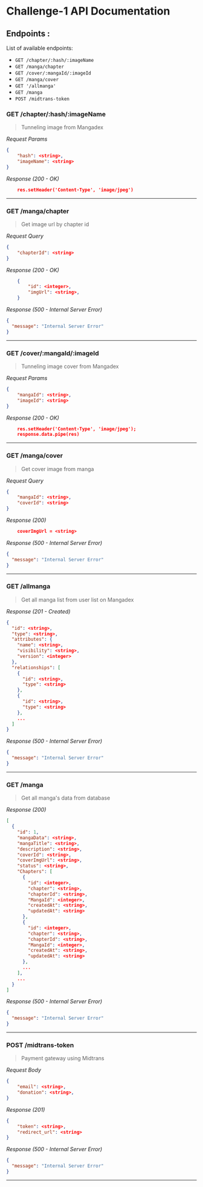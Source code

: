 # Challenge-1 API Documentation

## Endpoints :

List of available endpoints:

- `GET /chapter/:hash/:imageName`
- `GET /manga/chapter`
- `GET /cover/:mangaId/:imageId`
- `GET /manga/cover`
- `GET '/allmanga'`
- `GET /manga`
- `POST /midtrans-token`

### GET /chapter/:hash/:imageName

> Tunneling image from Mangadex

_Request Params_

```json
{
    "hash": <string>,
    "imageName": <string>
}
```

_Response (200 - OK)_

```json
    res.setHeader('Content-Type', 'image/jpeg')
```

---

### GET /manga/chapter

> Get image url by chapter id

_Request Query_

```json
{   
    "chapterId": <string>
}
```

_Response (200 - OK)_

```json
    {
        "id": <integer>,
        "imgUrl": <string>,
    }
```

_Response (500 - Internal Server Error)_

```json
{
  "message": "Internal Server Error"
}
```

---

### GET /cover/:mangaId/:imageId

> Tunneling image cover from Mangadex

_Request Params_

```json
{
    "mangaId": <string>,
    "imageId": <string>
}
```

_Response (200 - OK)_

```json
    res.setHeader('Content-Type', 'image/jpeg');
    response.data.pipe(res)
```

---

### GET /manga/cover

> Get cover image from manga


_Request Query_

```json
{
    "mangaId": <string>,
    "coverId": <string>
}
```

_Response (200)_

```json
    coverImgUrl = <string>
```

_Response (500 - Internal Server Error)_

```json
{
  "message": "Internal Server Error"
}
```

---

### GET /allmanga

> Get all manga list from user list on Mangadex


_Response (201 - Created)_

```json
{
  "id": <string>,
  "type": <string>,
  "attributes": {
    "name": <string>,
    "visibility": <string>,
    "version": <integer>
  },
  "relationships": [
    {
      "id": <string>,
      "type": <string>
    },
    {
      "id": <string>,
      "type": <string>
    },
    ...
  ]
}
```

_Response (500 - Internal Server Error)_

```json
{
  "message": "Internal Server Error"
}
```

---

### GET /manga

> Get all manga's data from database

_Response (200)_

```json
[
  {
    "id": 1,
    "mangaData": <string>,
    "mangaTitle": <string>,
    "description": <string>,
    "coverId": <string>,
    "coverImgUrl": <string>,
    "status": <string>,
    "Chapters": [
      {
        "id": <integer>,
        "chapter": <string>,
        "chapterId": <string>,
        "MangaId": <integer>,
        "createdAt": <string>,
        "updatedAt": <string>
      },
      {
        "id": <integer>,
        "chapter": <string>,
        "chapterId": <string>,
        "MangaId": <integer>,
        "createdAt": <string>,
        "updatedAt": <string>
      },
      ...
    ],
    ...
  }
]

```

_Response (500 - Internal Server Error)_

```json
{
  "message": "Internal Server Error"
}
```

---

### POST /midtrans-token

> Payment gateway using Midtrans

_Request Body_

```json
{
    "email": <string>,
    "donation": <string>,
}
```


_Response (201)_

```json
{
    "token": <string>,
    "redirect_url": <string>
}
```

_Response (500 - Internal Server Error)_

```json
{
  "message": "Internal Server Error"
}
```

---